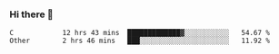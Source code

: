 ### Hi there 👋

<!--
**WShiBin/WShiBin** is a ✨ _special_ ✨ repository because its `README.md` (this file) appears on your GitHub profile.

Here are some ideas to get you started:

- 🔭 I’m currently working on ...
- 🌱 I’m currently learning ...
- 👯 I’m looking to collaborate on ...
- 🤔 I’m looking for help with ...
- 💬 Ask me about ...
- 📫 How to reach me: ...
- 😄 Pronouns: ...
- ⚡ Fun fact: ...
-->

<!--START_SECTION:waka-->

```text
C            12 hrs 43 mins  █████████████▓░░░░░░░░░░░   54.67 %
Other        2 hrs 46 mins   ███░░░░░░░░░░░░░░░░░░░░░░   11.92 %
```

<!--END_SECTION:waka-->
